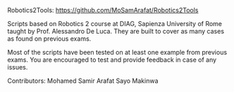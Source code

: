 Robotics2Tools: https://github.com/MoSamArafat/Robotics2Tools

Scripts based on Robotics 2 course at DIAG, Sapienza University of Rome taught by Prof. Alessandro De Luca.
They are built to cover as many cases as found on previous exams.

Most of the scripts have been tested on at least one example from previous exams.
You are encouraged to test and provide feedback in case of any issues.

Contributors:
Mohamed Samir Arafat
Sayo Makinwa
